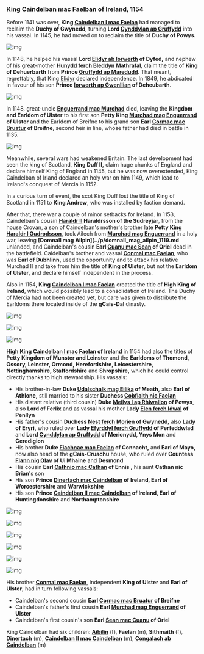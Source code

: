 ### King Caindelban mac Faelban of Ireland, 1154



Before 1141 was over, **King [Caindelban I mac Faelan](../p/caindelban_i_mac_faelan_1114.md)** had managed to reclaim the **Duchy of Gwynedd**, turning **Lord [Cynddylan ap Gruffydd](../p/cynddylan_ap_gruffydd_1099.md)** into his vassal. In 1145, he had moved on to reclaim the title of **Duchy of Powys.**

![img](08-King-Caidelban-1154/map1.jpg)

In 1148, he helped his vassal **Lord [Elidyr ab Iorwerth](../p/elidyr_ab_iorwerth_1085.md)  of Dyfed,** and nephew of his great-mother **[Hunydd ferch Bleddyn](../p/hunydd_ferch_bleddyn_1042.md) Mathrafal**, claim the title of **King of Dehuerbarth** from **Prince [Gruffydd ap Maredudd](../p/gruffydd_ap_maredudd_1116.md)**. That meant, regrettably, that King [Elidyr](../p/elidyr_ab_iorwerth_1085.md) declared independence. In 1849, he abdicated in favour of his son **Prince [Iorwerth ap Gwenllian](../p/iorwerth_ap_gwenllian_1129.md) of Deheubarth**.

![img](08-King-Caidelban-1154/map2.jpg)

In 1148, great-uncle **[Enguerrand mac Murchad](../p/enguerrand_mac_murchad_1081.md)** died, leaving the **Kingdom and Earldom of Ulster** to his first son **Petty King [Murchad mag Enguerrand](../p/murchad_mag_enguerrand_1102.md)  of Ulster** and the Earldom of Breifne to his grand son **Earl [Cormac mac Bruatur](../p/cormac_mac_bruatur_1133.md) of Breifne**, second heir in line, whose father had died in battle in 1135. 

![img](08-King-Caidelban-1154/map3.jpg)

Meanwhile, several wars had weakened Britain. The last development had seen the king of Scotland, **King Duff II,** claim huge chunks of England and declare himself King of England in 1145, but he was now overextended, King Caindelban of Irland declared an holy war on him 1149, which lead to Ireland's conquest of Mercia in 1152. 

 In a curious turn of event, the scot King Duff lost the title of King of Scotland in 1151 to **King Andrew**, who was installed by faction demand.

After that, there war a couple of minor setbacks for Ireland. In 1153, Caindelban's cousin **[Haraldr II](../p/haraldr_ii_1125.md) Haraldrsson of the Sudreyjar**, from the house Crovan, a son of Caindelban's mother's brother late **Petty King [Haraldr I Gudrodsson](../p/haraldr_i_gudrodsson_1080.md)**, took Ailech from **[Murchad mag Enguerrand](../p/murchad_mag_enguerrand_1102.md)** in a holy war, leaving **[Domnall mag Ailpin](../p/domnall_mag_ailpin_1119.md** unlanded, and Caindelban's cousin **Earl [Cuanu mac Sean](../p/cuanu_mac_sean_1121.md) of Oriel** dead in the battlefield. Caidelban's brother and vassal **[Conmal mac Faelan](../p/conmal_mac_faelan_1122.md)**, who was **Earl of Dubhlinn,** used the opportunity and to attack his relative Murchad II and take from him the title of **King of Ulster**, but not the **Earldom of Ulster**, and declare himself independent in the process. 

Also in 1154, **King [Caindelban I mac Faelan](../p/caindelban_i_mac_faelan_1114.md)** created the title of **High King of Ireland**, which would possibly lead to a consolidation of Ireland. The Duchy of Mercia had not been created yet, but care was given to distribute the Earldoms there located inside of the **gCais-Dal** dinasty.

![img](08-King-Caidelban-1154/map4b.jpg)

![img](08-King-Caidelban-1154/map5.jpg)

![img](08-King-Caidelban-1154/map6b.jpg)


**High King [Caindelban I mac Faelan](../p/caindelban_i_mac_faelan_1114.md) of Ireland** in 1154 had also the titles of **Petty Kingdom of Munster and Leinster** and the **Earldoms of Thomond, Ossory, Leinster, Ormond, Herefordshire, Leicestershire, Nottinghamshire, Staffordshire** and **Shropshire,** which he could control directly thanks to high stewardship. His vassals:

- His brother-in-law **Duke [Udalschalk mag Eilika](../p/udalschalk_mag_eilika_1096.md) of Meath,** also **Earl of Athlone,** still married to his sister **Duchess [Cobflaith nic Faelan](../p/cobflaith_nic_faelan_1101.md)**
- His distant relative (third cousin) **Duke [Meilys I ap Rhiwallon](../p/meilys_i_ap_rhiwallon_1110.md) of Powys**, also **Lord of Ferlix** and as vassal his mother **Lady [Elen ferch Idwal](../p/elen_ferch_idwal_1092.md) of Penllyn**
- His father's cousin **Duchess [Nest ferch Morien](../p/nest_ferch_morien_1104.md) of Gwynedd,** also **Lady of Eryri,** who ruled over **Lady [Efyrddyl ferch Gruffydd](../p/efyrddyl_ferch_gruffydd_1124.md)  of Perfeddwlad** and **Lord [Cynddylan ap Gruffydd](../p/cynddylan_ap_gruffydd_1099.md) of Merionydd, Ynys Mon** and **Ceredigion** 
- His brother **Duke [Fiachnae mac Faelan](../p/fiachnae_mac_faelan_1125.md) of Connacht,** and **Earl of Mayo,** now also head of the **gCais-Cruachu** house, who ruled over **Countess [Flann nig Olav](../p/flann_nig_olav_1097.md) of Ui Mhaine** and **Desmond**
- His cousin **Earl [Cathnio mac Cathan](../p/cathnio_mac_cathan_1108.md) of Ennis ,** his aunt **Cathan nic Brian**'s son 
- His son **Prince [Dinertach mac Caindelban](../p/dinertach_mac_caindelban_1141.md) of Ireland, Earl of Worcestershire** and **Warwickshire**
- His son **Prince [Caindelban II mac Caindelban](../p/caindelban_ii_mac_caindelban_1147.md) of Ireland, Earl of Huntingdonshire** and **Northamptonshire**

![img](08-King-Caidelban-1154/map7.jpg)

![img](08-King-Caidelban-1154/map8.jpg)


![img](08-King-Caidelban-1154/map9.jpg)

![img](08-King-Caidelban-1154/map10.jpg)

![img](08-King-Caidelban-1154/map11.jpg)

![img](08-King-Caidelban-1154/map12.jpg)

His brother **[Conmal mac Faelan](../p/conmal_mac_faelan_1122.md)**, independent **King of Ulster** and **Earl of Ulster**, had in turn following vassals:

- Caindelban's second cousin **Earl [Cormac mac Bruatur](../p/cormac_mac_bruatur_1133.md) of Breifne**
- Caindelban's father's first cousin **Earl [Murchad mag Enguerrand](../p/murchad_mag_enguerrand_1102.md) of Ulster**
- Caindelban's first cousin's son **Earl [Sean mac Cuanu](../p/sean_mac_cuanu_1139.md) of Oriel** 

King Caindelban had six children: **[Aibilin](../p/aibilin_mac_caindelban_1135.md)** (f), **Faelan** (m), **Sithmaith** (f), **[Dinertach](../p/dinertach_mac_caindelban_1141.md)** (m), **[Caindelban II mac Caindelban](../p/caindelban_ii_mac_caindelban_1147.md)** (m), **[Congalach ab Caindelban](../p/congalach_ab_caindelban_1148.md)** (m) 
